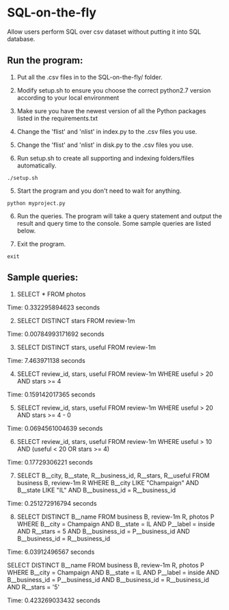 # SQL-on-the-fly
Allow users perform SQL over csv dataset without putting it into SQL database.

## Run the program:
1. Put all the .csv files in to the SQL-on-the-fly/ folder.

2. Modify setup.sh to ensure you choose the correct python2.7 version according to your local environment

3. Make sure you have the newest version of all the Python packages listed in the requirements.txt

4. Change the 'flist' and 'nlist' in index.py to the .csv files you use.

5. Change the 'flist' and 'nlist' in disk.py to the .csv files you use.

6. Run setup.sh to create all supporting and indexing folders/files automatically.

```
./setup.sh
```

5. Start the program and you don't need to wait for anything.
```
python myproject.py
```

6. Run the queries. The program will take a query statement and output the result and query time to the console. Some sample queries are listed below.

7. Exit the program.
```
exit
```

## Sample queries:
1. SELECT * FROM photos

  Time: 0.332295894623 seconds

2. SELECT DISTINCT stars FROM review-1m

  Time: 0.00784993171692 seconds

3. SELECT DISTINCT stars, useful FROM review-1m

  Time: 7.463971138 seconds

4. SELECT review_id, stars, useful FROM review-1m WHERE useful > 20 AND stars >= 4

  Time: 0.159142017365 seconds

5. SELECT review_id, stars, useful FROM review-1m WHERE useful > 20 AND stars >= 4 - 0

  Time: 0.0694561004639 seconds

6. SELECT review_id, stars, useful FROM review-1m WHERE useful > 10 AND (useful < 20 OR stars >= 4)

  Time: 0.17729306221 seconds

7. SELECT B\__city, B\__state, R\__business_id, R\__stars, R\__useful FROM business B, review-1m R WHERE B\__city LIKE "Champaign" AND B\__state LIKE "IL" AND B\__business_id = R\__business_id

  Time: 0.251272916794 seconds

8. SELECT DISTINCT B\__name FROM business B, review-1m R, photos P WHERE B\__city = Champaign AND B\__state = IL AND P\__label = inside AND R\__stars = 5 AND B\__business_id = P\__business_id AND B\__business_id = R\__business_id

  Time: 6.03912496567 seconds

  SELECT DISTINCT B\__name FROM business B, review-1m R, photos P WHERE B\__city = Champaign AND B\__state = IL AND P\__label = inside AND B\__business_id = P\__business_id AND B\__business_id = R\__business_id AND R\__stars = '5'

  Time: 0.423269033432 seconds
